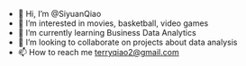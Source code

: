 - 👋 Hi, I’m @SiyuanQiao
- 👀 I’m interested in movies, basketball, video games
- 🌱 I’m currently learning Business Data Analytics
- 💞️ I’m looking to collaborate on projects about data analysis
- 📫 How to reach me terryqiao2@gmail.com

<!---
SiyuanQiao/SiyuanQiao is a ✨ special ✨ repository because its `README.md` (this file) appears on your GitHub profile.
You can click the Preview link to take a look at your changes.
--->
